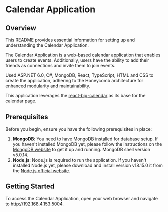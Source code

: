 # Calendar Application 

## Overview

This README provides essential information for setting up and understanding the Calendar Application. 

The Calendar Application is a web-based calendar application that enables users to create events. Additionally, users have the ability to add their friends as connections and invite them to join events.

 Used ASP.NET 6.0, C#, MongoDB, React, TypeScript, HTML and CSS to create the application, adhering to
the Honeycomb architecture for enhanced modularity and maintainability.

This application leverages the [react-big-calendar](https://www.npmjs.com/package/react-big-calendar)  as its base for the calendar page.

## Prerequisites

Before you begin, ensure you have the following prerequisites in place:

1. **MongoDB**: You need to have MongoDB installed for database setup. If you haven't installed MongoDB yet, please follow the instructions on the [MongoDB website](https://www.mongodb.com/) to get it up and running. MongoDB shell version v5.0.14.
2. **Node.js**: Node.js is required to run the application. If you haven't installed Node.js yet, please download and install version v18.15.0
it from the  [Node.js official website](https://nodejs.org/).
 


## Getting Started

To access the Calendar Application, open your web browser and navigate to http://192.168.4.153:5004.




